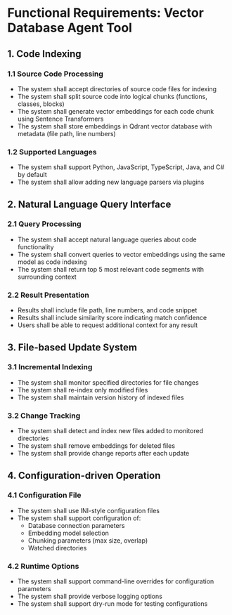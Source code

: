 # Functional Requirements: Vector Database Agent Tool

## 1. Code Indexing
### 1.1 Source Code Processing
- The system shall accept directories of source code files for indexing
- The system shall split source code into logical chunks (functions, classes, blocks)
- The system shall generate vector embeddings for each code chunk using Sentence Transformers
- The system shall store embeddings in Qdrant vector database with metadata (file path, line numbers)

### 1.2 Supported Languages
- The system shall support Python, JavaScript, TypeScript, Java, and C# by default
- The system shall allow adding new language parsers via plugins

## 2. Natural Language Query Interface
### 2.1 Query Processing
- The system shall accept natural language queries about code functionality
- The system shall convert queries to vector embeddings using the same model as code indexing
- The system shall return top 5 most relevant code segments with surrounding context

### 2.2 Result Presentation
- Results shall include file path, line numbers, and code snippet
- Results shall include similarity score indicating match confidence
- Users shall be able to request additional context for any result

## 3. File-based Update System
### 3.1 Incremental Indexing
- The system shall monitor specified directories for file changes
- The system shall re-index only modified files
- The system shall maintain version history of indexed files

### 3.2 Change Tracking
- The system shall detect and index new files added to monitored directories
- The system shall remove embeddings for deleted files
- The system shall provide change reports after each update

## 4. Configuration-driven Operation
### 4.1 Configuration File
- The system shall use INI-style configuration files
- The system shall support configuration of:
  - Database connection parameters
  - Embedding model selection
  - Chunking parameters (max size, overlap)
  - Watched directories

### 4.2 Runtime Options
- The system shall support command-line overrides for configuration parameters
- The system shall provide verbose logging options
- The system shall support dry-run mode for testing configurations
